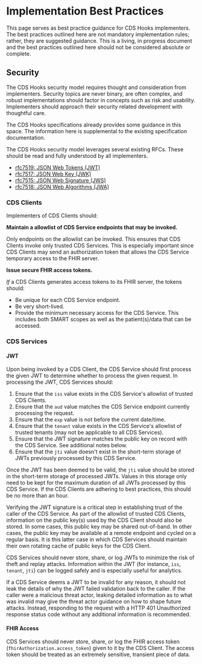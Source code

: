 # Implementation Best Practices

This page serves as best practice guidance for CDS Hooks implementers. The best practices outlined here are not mandatory implementation rules; rather, they are suggested guidance. This is a living, in progress document and the best practices outlined here should not be considered absolute or complete.

## Security

The CDS Hooks security model requires thought and consideration from implementers. Security topics are never binary, are often complex, and robust implementations should factor in concepts such as risk and usability. Implementers should approach their security related development with thoughtful care.

The CDS Hooks specifications already provides some guidance in this space. The information here is supplemental to the existing specification documentation.

The CDS Hooks security model leverages several existing RFCs. These should be read and fully understood by all implementers.

- [rfc7519: JSON Web Tokens (JWT)](https://tools.ietf.org/html/rfc7519)
- [rfc7517: JSON Web Key (JWK)](https://tools.ietf.org/html/rfc7517)
- [rfc7515: JSON Web Signature (JWS)](https://tools.ietf.org/html/rfc7515)
- [rfc7518: JSON Web Algorithms (JWA)](https://tools.ietf.org/html/rfc7518)

### CDS Clients

Implementers of CDS Clients should:

**Maintain a allowlist of CDS Service endpoints that may be invoked.**

Only endpoints on the allowlist can be invoked. This ensures that CDS Clients invoke only trusted CDS Services. This is especially important since CDS Clients may send an authorization token that allows the CDS Service temporary access to the FHIR server.

**Issue secure FHIR access tokens.**

*If* a CDS Clients generates access tokens to its FHIR server, the tokens should:

- Be unique for each CDS Service endpoint.
- Be very short-lived.
- Provide the minimum necessary access for the CDS Service. This includes both SMART scopes as well as the patient(s)/data that can be accessed.

### CDS Services

#### JWT

Upon being invoked by a CDS Client, the CDS Service should first process the given JWT to determine whether to process the given request. In processing the JWT, CDS Services should:

1. Ensure that the `iss` value exists in the CDS Service's allowlist of trusted CDS Clients.
2. Ensure that the `aud` value matches the CDS Service endpoint currently processing the request.
3. Ensure that the `exp` value is not before the current date/time.
4. Ensure that the `tenant` value exists in the CDS Service's allowlist of trusted tenants (may not be applicable to all CDS Services).
5. Ensure that the JWT signature matches the public key on record with the CDS Service. See additional notes below.
6. Ensure that the `jti` value doesn't exist in the short-term storage of JWTs previously processed by this CDS Service.

Once the JWT has been deemed to be valid, the `jti` value should be stored in the short-term storage of processed JWTs. Values in this storage only need to be kept for the maximum duration of all JWTs processed by this CDS Service. If the CDS Clients are adhering to best practices, this should be no more than an hour.

Verifying the JWT signature is a critical step in establishing trust of the caller of the CDS Service. As part of the allowlist of trusted CDS Clients, information on the public key(s) used by the CDS Client should also be stored. In some cases, this public key may be shared out-of-band. In other cases, the public key may be available at a remote endpoint and cycled on a regular basis. It is this latter case in which CDS Services should maintain their own rotating cache of public keys for the CDS Client.

CDS Services should never store, share, or log JWTs to minimize the risk of theft and replay attacks. Information within the JWT (for instance, `iss`, `tenant`, `jti`) can be logged safely and is especially useful for analytics.

If a CDS Service deems a JWT to be invalid for any reason, it should not leak the details of why the JWT failed validation back to the caller. If the caller were a malicious threat actor, leaking detailed information as to what was invalid may give the threat actor guidance on how to shape future attacks. Instead, responding to the request with a HTTP 401 Unauthorized response status code without any additional information is recommended.

#### FHIR Access

CDS Services should never store, share, or log the FHIR access token (`fhirAuthorization.access_token`) given to it by the CDS Client. The access token should be treated as an extremely sensitive, transient piece of data.
